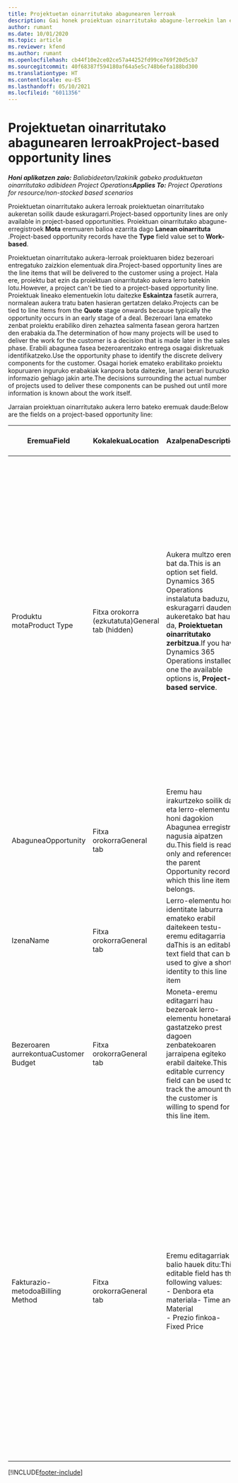 ```yaml
---
title: Projektuetan oinarritutako abagunearen lerroak
description: Gai honek proiektuan oinarritutako abagune-lerroekin lan egiteari buruzko informazioa eskaintzen du.
author: rumant
ms.date: 10/01/2020
ms.topic: article
ms.reviewer: kfend
ms.author: rumant
ms.openlocfilehash: cb44f10e2ce02ce57a44252fd99ce769f20d5cb7
ms.sourcegitcommit: 40f68387f594180af64a5e5c748b6efa188bd300
ms.translationtype: HT
ms.contentlocale: eu-ES
ms.lasthandoff: 05/10/2021
ms.locfileid: "6011356"
---
```

# <a name="project-based-opportunity-lines"></a><span data-ttu-id="74be9-103">Projektuetan oinarritutako abagunearen lerroak</span><span class="sxs-lookup"><span data-stu-id="74be9-103">Project-based opportunity lines</span></span>

<span data-ttu-id="74be9-104">_**Honi aplikatzen zaio:** Baliabideetan/Izakinik gabeko produktuetan oinarritutako adibideen Project Operations_</span><span class="sxs-lookup"><span data-stu-id="74be9-104">_**Applies To:** Project Operations for resource/non-stocked based scenarios_</span></span>


<span data-ttu-id="74be9-105">Proiektuetan oinarritutako aukera lerroak proiektuetan oinarritutako aukeretan soilik daude eskuragarri.</span><span class="sxs-lookup"><span data-stu-id="74be9-105">Project-based opportunity lines are only available in project-based opportunities.</span></span> <span data-ttu-id="74be9-106">Proiektuan oinarritutako abagune-erregistroek **Mota** eremuaren balioa ezarrita dago **Lanean oinarrituta** .</span><span class="sxs-lookup"><span data-stu-id="74be9-106">Project-based opportunity records have the **Type** field value set to **Work-based**.</span></span>

<span data-ttu-id="74be9-107">Proiektuetan oinarritutako aukera-lerroak proiektuaren bidez bezeroari entregatuko zaizkion elementuak dira.</span><span class="sxs-lookup"><span data-stu-id="74be9-107">Project-based opportunity lines are the line items that will be delivered to the customer using a project.</span></span> <span data-ttu-id="74be9-108">Hala ere, proiektu bat ezin da proiektuan oinarritutako aukera lerro batekin lotu.</span><span class="sxs-lookup"><span data-stu-id="74be9-108">However, a project can't be tied to a project-based opportunity line.</span></span> <span data-ttu-id="74be9-109">Proiektuak lineako elementuekin lotu daitezke **Eskaintza** fasetik aurrera, normalean aukera tratu baten hasieran gertatzen delako.</span><span class="sxs-lookup"><span data-stu-id="74be9-109">Projects can be tied to line items from the **Quote** stage onwards because typically the opportunity occurs in an early stage of a deal.</span></span> <span data-ttu-id="74be9-110">Bezeroari lana emateko zenbat proiektu erabiliko diren zehaztea salmenta fasean gerora hartzen den erabakia da.</span><span class="sxs-lookup"><span data-stu-id="74be9-110">The determination of how many projects will be used to deliver the work for the customer is a decision that is made later in the sales phase.</span></span> <span data-ttu-id="74be9-111">Erabili abagunea fasea bezeroarentzako entrega osagai diskretuak identifikatzeko.</span><span class="sxs-lookup"><span data-stu-id="74be9-111">Use the opportunity phase to identify the discrete delivery components for the customer.</span></span> <span data-ttu-id="74be9-112">Osagai horiek emateko erabilitako proiektu kopuruaren inguruko erabakiak kanpora bota daitezke, lanari berari buruzko informazio gehiago jakin arte.</span><span class="sxs-lookup"><span data-stu-id="74be9-112">The decisions surrounding the actual number of projects used to deliver these components can be pushed out until more information is known about the work itself.</span></span>

<span data-ttu-id="74be9-113">Jarraian proiektuan oinarritutako aukera lerro bateko eremuak daude:</span><span class="sxs-lookup"><span data-stu-id="74be9-113">Below are the fields on a project-based opportunity line:</span></span>

| <span data-ttu-id="74be9-114">**Eremua**</span><span class="sxs-lookup"><span data-stu-id="74be9-114">**Field**</span></span> | <span data-ttu-id="74be9-115">**Kokalekua**</span><span class="sxs-lookup"><span data-stu-id="74be9-115">**Location**</span></span> | <span data-ttu-id="74be9-116">**Azalpena**</span><span class="sxs-lookup"><span data-stu-id="74be9-116">**Description**</span></span> | <span data-ttu-id="74be9-117">**Downstream eragina**</span><span class="sxs-lookup"><span data-stu-id="74be9-117">**Downstream impact**</span></span> |
| --- | --- | --- | --- |
| <span data-ttu-id="74be9-118">Produktu mota</span><span class="sxs-lookup"><span data-stu-id="74be9-118">Product Type</span></span> | <span data-ttu-id="74be9-119">Fitxa orokorra (ezkutatuta)</span><span class="sxs-lookup"><span data-stu-id="74be9-119">General tab (hidden)</span></span> | <span data-ttu-id="74be9-120">Aukera multzo eremu bat da.</span><span class="sxs-lookup"><span data-stu-id="74be9-120">This is an option set field.</span></span> <span data-ttu-id="74be9-121">Dynamics 365 Operations instalatuta baduzu, eskuragarri dauden aukeretako bat hau da, **Proiektuetan oinarritutako zerbitzua**.</span><span class="sxs-lookup"><span data-stu-id="74be9-121">If you have Dynamics 365 Operations installed, one the available options is, **Project-based service**.</span></span>  | <span data-ttu-id="74be9-122">Eremu honen balioa ezarrita dago **Proiektuetan oinarritutako zerbitzua** proiektuan oinarritutako aukera-lerroa Aukeran Aukeran proiektuan oinarritutako lerroen saretik sortzen duzunean.</span><span class="sxs-lookup"><span data-stu-id="74be9-122">The value of this field is set to **Project-based service** when you create the project-based opportunity line from the project-based lines grid on the Opportunity.</span></span> <br> <span data-ttu-id="74be9-123">Balio hau aldatzen edo gainidazten baduzu, proiektuaren funtzionalitatea ez da gaituko proiektuan oinarritutako lineako elementuetan.</span><span class="sxs-lookup"><span data-stu-id="74be9-123">If you change or override this value, the project functionality won't be enabled on your project-based line items.</span></span> |
| <span data-ttu-id="74be9-124">Abagunea</span><span class="sxs-lookup"><span data-stu-id="74be9-124">Opportunity</span></span> | <span data-ttu-id="74be9-125">Fitxa orokorra</span><span class="sxs-lookup"><span data-stu-id="74be9-125">General tab</span></span> | <span data-ttu-id="74be9-126">Eremu hau irakurtzeko soilik da eta lerro-elementu honi dagokion Abagunea erregistro nagusia aipatzen du.</span><span class="sxs-lookup"><span data-stu-id="74be9-126">This field is read-only and references the parent Opportunity record to which this line item belongs.</span></span> | <span data-ttu-id="74be9-127">Ez dago alor honen beherako eraginik.</span><span class="sxs-lookup"><span data-stu-id="74be9-127">There is no downstream impact of this field.</span></span> |
| <span data-ttu-id="74be9-128">Izena</span><span class="sxs-lookup"><span data-stu-id="74be9-128">Name</span></span> | <span data-ttu-id="74be9-129">Fitxa orokorra</span><span class="sxs-lookup"><span data-stu-id="74be9-129">General tab</span></span> | <span data-ttu-id="74be9-130">Lerro-elementu honi identitate laburra emateko erabil daitekeen testu-eremu editagarria da</span><span class="sxs-lookup"><span data-stu-id="74be9-130">This is an editable text field that can be used to give a short identity to this line item</span></span> | <span data-ttu-id="74be9-131">Balio hau aurrekontuaren marrara eramaten da aukera honetatik aurrekontua sortzen duzunean</span><span class="sxs-lookup"><span data-stu-id="74be9-131">This value is carried over to the quote line when you create a quote from this opportunity</span></span> |
| <span data-ttu-id="74be9-132">Bezeroaren aurrekontua</span><span class="sxs-lookup"><span data-stu-id="74be9-132">Customer Budget</span></span> | <span data-ttu-id="74be9-133">Fitxa orokorra</span><span class="sxs-lookup"><span data-stu-id="74be9-133">General tab</span></span> | <span data-ttu-id="74be9-134">Moneta-eremu editagarri hau bezeroak lerro-elementu honetarako gastatzeko prest dagoen zenbatekoaren jarraipena egiteko erabil daiteke.</span><span class="sxs-lookup"><span data-stu-id="74be9-134">This editable currency field can be used to track the amount that the customer is willing to spend for this line item.</span></span> | <span data-ttu-id="74be9-135">Balio hau eskintzako dagokion eremura eramaten da aukera honetatik aurrekontua sortzen duzunean</span><span class="sxs-lookup"><span data-stu-id="74be9-135">This value is carried over to the corresponding field on the quote line when you create a quote from this opportunity</span></span> |
| <span data-ttu-id="74be9-136">Fakturazio-metodoa</span><span class="sxs-lookup"><span data-stu-id="74be9-136">Billing Method</span></span> | <span data-ttu-id="74be9-137">Fitxa orokorra</span><span class="sxs-lookup"><span data-stu-id="74be9-137">General tab</span></span> | <span data-ttu-id="74be9-138">Eremu editagarriak balio hauek ditu:</span><span class="sxs-lookup"><span data-stu-id="74be9-138">This editable field has the following values:</span></span></br><span data-ttu-id="74be9-139">- Denbora eta materiala</span><span class="sxs-lookup"><span data-stu-id="74be9-139">- Time and Material</span></span></br><span data-ttu-id="74be9-140">- Prezio finkoa</span><span class="sxs-lookup"><span data-stu-id="74be9-140">- Fixed Price</span></span> | <span data-ttu-id="74be9-141">Balio hau eskintzako dagokion eremura eramaten da aukera honetatik aurrekontua sortzen duzunean.</span><span class="sxs-lookup"><span data-stu-id="74be9-141">This value is carried over to the corresponding field on the quote line when you create a quote from this opportunity.</span></span> <span data-ttu-id="74be9-142">Aurrekontuaren lerroa sortu ondoren, eremua blokeatuta dago eta ezin da aldatu.</span><span class="sxs-lookup"><span data-stu-id="74be9-142">After the quote line is created, the field is locked and can't be changed.</span></span> <span data-ttu-id="74be9-143">Esleitu eremuaren balioa ahalik eta zehatzen.</span><span class="sxs-lookup"><span data-stu-id="74be9-143">Assign this field value as accurately as possible.</span></span> <span data-ttu-id="74be9-144">Eremu honen balioa aurrekontuaren lerroan aldatu behar baduzu, ezabatu eta berriro sortu aurrekontua.</span><span class="sxs-lookup"><span data-stu-id="74be9-144">If you need to change the value of this field on the quote line, delete and re-create the quote line.</span></span> |


[!INCLUDE[footer-include](../includes/footer-banner.md)]